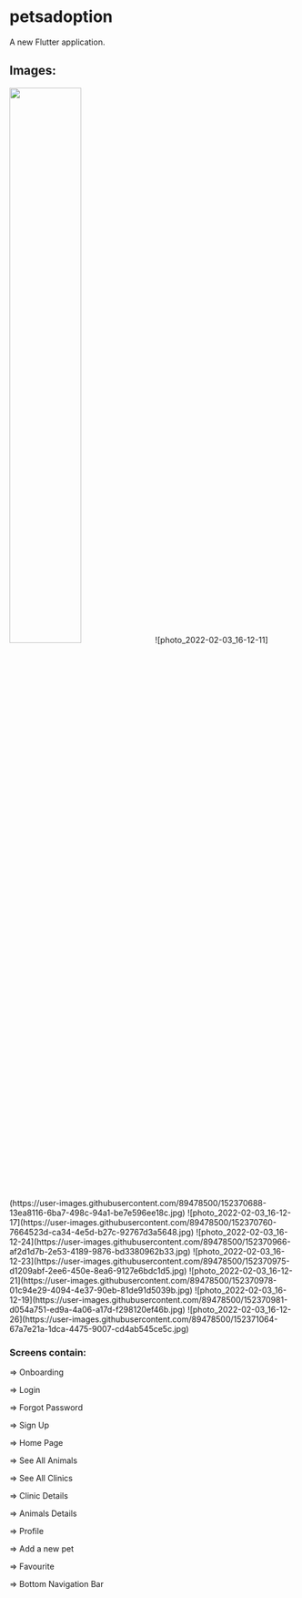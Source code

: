 # petsadoption

A new Flutter application.

## Images:
<img src="https://user-images.githubusercontent.com/16319829/81180309-2b51f000-8fee-11ea-8a78-ddfe8c3412a7.png" width=50% height=50%>
![photo_2022-02-03_16-12-11](https://user-images.githubusercontent.com/89478500/152370688-13ea8116-6ba7-498c-94a1-be7e596ee18c.jpg)
![photo_2022-02-03_16-12-17](https://user-images.githubusercontent.com/89478500/152370760-7664523d-ca34-4e5d-b27c-92767d3a5648.jpg)
![photo_2022-02-03_16-12-24](https://user-images.githubusercontent.com/89478500/152370966-af2d1d7b-2e53-4189-9876-bd3380962b33.jpg)
![photo_2022-02-03_16-12-23](https://user-images.githubusercontent.com/89478500/152370975-d1209abf-2ee6-450e-8ea6-9127e6bdc1d5.jpg)
![photo_2022-02-03_16-12-21](https://user-images.githubusercontent.com/89478500/152370978-01c94e29-4094-4e37-90eb-81de91d5039b.jpg)
![photo_2022-02-03_16-12-19](https://user-images.githubusercontent.com/89478500/152370981-d054a751-ed9a-4a06-a17d-f298120ef46b.jpg)
![photo_2022-02-03_16-12-26](https://user-images.githubusercontent.com/89478500/152371064-67a7e21a-1dca-4475-9007-cd4ab545ce5c.jpg)



### Screens contain:
=> Onboarding

=> Login

=> Forgot Password

=> Sign Up

=> Home Page

=> See All Animals

=> See All Clinics

=> Clinic Details

=> Animals Details

=> Profile

=> Add a new pet

=> Favourite

=> Bottom Navigation Bar



